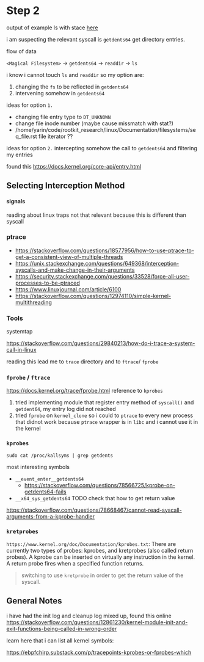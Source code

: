 # Step 2
output of example ls with stace [here](./ls_strace.txt)

i am suspecting the relevant syscall is `getdents64` get directory entries.

flow of data

`<Magical Filesystem>` -> `getdents64` -> `readdir` -> `ls`

i know i cannot touch `ls` and `readdir`
so my option are:
1. changing the `fs` to be reflected in `getdents64`
2. intervening somehow in `getdents64`

ideas for option `1.`
- changing file entry type to `DT_UNKNOWN`
- change file inode number (maybe cause missmatch with stat?)
- /home/yarin/code/rootkit_research/linux/Documentation/filesystems/seq_file.rst file iterator ??

ideas for option `2.`
intercepting somehow the call to `getdents64` and filtering my entries

found this https://docs.kernel.org/core-api/entry.html

## Selecting Interception Method

#### signals
reading about linux traps
not that relevant because this is different than syscall

### ptrace
- https://stackoverflow.com/questions/18577956/how-to-use-ptrace-to-get-a-consistent-view-of-multiple-threads
- https://unix.stackexchange.com/questions/649368/interception-syscalls-and-make-change-in-their-arguments 
- https://security.stackexchange.com/questions/33528/force-all-user-processes-to-be-ptraced
- https://www.linuxjournal.com/article/6100
- https://stackoverflow.com/questions/12974110/simple-kernel-multithreading

### Tools 
systemtap

https://stackoverflow.com/questions/29840213/how-do-i-trace-a-system-call-in-linux

reading this lead me to `trace` directory and to `ftrace`/ `fprobe`

### `fprobe` / `ftrace`
https://docs.kernel.org/trace/fprobe.html
reference to `kprobes`

1. tried implementing module that register entry method of `syscall()` and `getdent64`, my entry log did not reached
2. tried `fprobe` on `kernel_clone` so i could to `ptrace` to every new process that didnot work because `ptrace` wrapper is in `libc` and i cannot use it in the kernel
    
### `kprobes`
`sudo cat /proc/kallsyms | grep getdents`
    
most interesting symbols

- `__event_enter__getdents64`
    - https://stackoverflow.com/questions/78566725/kprobe-on-getdents64-fails
- `__x64_sys_getdents64`
 TODO check that how to get return value 

https://stackoverflow.com/questions/78668467/cannot-read-syscall-arguments-from-a-kprobe-handler

### `kretprobes`
`https://www.kernel.org/doc/Documentation/kprobes.txt`:
There are currently two types of probes: kprobes, and kretprobes
(also called return probes).  A kprobe can be inserted on virtually
any instruction in the kernel.  A return probe fires when a specified
function returns.


>switching to use `kretprobe` in order to get the return value of the syscall.




## General Notes
i have had the init log and cleanup log mixed up, found this online https://stackoverflow.com/questions/12861230/kernel-module-init-and-exit-functions-being-called-in-wrong-order


learn here that i can list all kernel symbols:

https://ebpfchirp.substack.com/p/tracepoints-kprobes-or-fprobes-which
